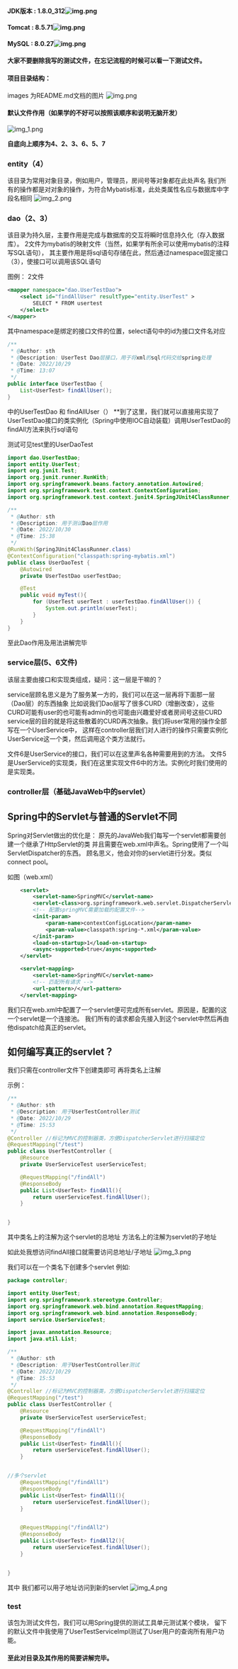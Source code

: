 #### JDK版本 : 1.8.0_312![img.png](images/img.png)

#### Tomcat : 8.5.71![img.png](images/img2.png)

#### MySQL : 8.0.27![img.png](images/img_0.png)

#### 大家不要删除我写的测试文件，在忘记流程的时候可以看一下测试文件。

#### 项目目录结构：
images 为README.md文档的图片
![img.png](images/img3.png)


#### 默认文件作用（如果学的不好可以按照该顺序和说明无脑开发）
![img_1.png](images/img_1.png)

**自底向上顺序为4、2、3、6、5、7**

### entity（4）
该目录为常用对象目录，例如用户，管理员，房间号等对象都在此处声名
我们所有的操作都是对对象的操作，为符合Mybatis标准，此处类属性名应与数据库中字段名相同
![img_2.png](images/img_2.png)

### dao（2、3）
该目录为持久层，主要作用是完成与数据库的交互将瞬时信息持久化（存入数据库）。
2文件为mybatis的映射文件（当然，如果学有所余可以使用mybatis的注释写SQL语句），
其主要作用是将sql语句存储在此，然后通过namespace固定接口（3），使接口可以调用该SQL语句

图例：
2文件
```xml
<mapper namespace="dao.UserTestDao">
    <select id="findAllUser" resultType="entity.UserTest" >
        SELECT * FROM usertest
    </select>
</mapper>
```
其中namespace是绑定的接口文件的位置，select语句中的id为接口文件名对应
```java
/**
 * @Author: sth
 * @Description: UserTest Dao层接口，用于将xml的sql代码交给spring处理
 * @Date: 2022/10/29
 * @Time: 13:07
 */
public interface UserTestDao {
    List<UserTest> findAllUser();
}
```
中的UserTestDao 和 findAllUser（）
**到了这里，我们就可以直接用实现了UserTestDao接口的类实例化（Spring中使用IOC自动装载）调用UserTestDao的findAll方法来执行sql语句

测试可见test里的UserDaoTest
```java
import dao.UserTestDao;
import entity.UserTest;
import org.junit.Test;
import org.junit.runner.RunWith;
import org.springframework.beans.factory.annotation.Autowired;
import org.springframework.test.context.ContextConfiguration;
import org.springframework.test.context.junit4.SpringJUnit4ClassRunner;

/**
 * @Author: sth
 * @Description: 用于测试Dao层作用
 * @Date: 2022/10/30
 * @Time: 15:38
 */
@RunWith(SpringJUnit4ClassRunner.class)
@ContextConfiguration("classpath:spring-mybatis.xml")
public class UserDaoTest {
    @Autowired
    private UserTestDao userTestDao;

    @Test
    public void myTest(){
        for (UserTest userTest : userTestDao.findAllUser()) {
            System.out.println(userTest);
        }
    }
}

```
至此Dao作用及用法讲解完毕

### service层(5、6文件)
该层主要由接口和实现类组成，疑问：这一层是干嘛的？

service层顾名思义是为了服务某一方的，我们可以在这一层再将下面那一层（Dao层）的东西抽象
比如说我们Dao层写了很多CURD（增删改查），这些CURD可能有user的也可能有admin的也可能由兴趣爱好或者房间号这些CURD
service层的目的就是将这些散着的CURD再次抽象。我们将user常用的操作全部写在一个UserService中，
这样在controller层我们对人进行的操作只需要实例化UserService这一个类，然后调用这个类方法就行。

文件6是UserService的接口，我们可以在这里声名各种需要用到的方法。
文件5是UserService的实现类，我们在这里实现文件6中的方法。实例化时我们使用的是实现类。

### controller层（基础JavaWeb中的servlet）
## Spring中的Servlet与普通的Servlet不同
Spring对Servlet做出的优化是：
原先的JavaWeb我们每写一个servlet都需要创建一个继承了HttpServlet的类
并且需要在web.xml中声名。Spring使用了一个叫ServletDispatcher的东西。
顾名思义，他会对你的servlet进行分发。类似connect pool。

如图（web.xml）
```xml
    <servlet>
        <servlet-name>SpringMVC</servlet-name>
        <servlet-class>org.springframework.web.servlet.DispatcherServlet</servlet-class>
        <!-- 配置springMVC需要加载的配置文件-->
        <init-param>
            <param-name>contextConfigLocation</param-name>
            <param-value>classpath:spring-*.xml</param-value>
        </init-param>
        <load-on-startup>1</load-on-startup>
        <async-supported>true</async-supported>
    </servlet>
```
```xml
    <servlet-mapping>
        <servlet-name>SpringMVC</servlet-name>
        <!-- 匹配所有请求 -->
        <url-pattern>/</url-pattern>
    </servlet-mapping>
```
我们只在web.xml中配置了一个servlet便可完成所有servlet。原因是，配置的这一个servlet是一个连接池。
我们所有的请求都会先接入到这个servlet中然后再由他dispatch给真正的servlet。

## 如何编写真正的servlet？
我们只需在controller文件下创建类即可
再将类名上注解

示例：
```java
/**
 * @Author: sth
 * @Description: 用于UserTestController测试
 * @Date: 2022/10/29
 * @Time: 15:53
 */
@Controller //标记为MVC的控制器类，方便DispatcherServlet进行扫描定位
@RequestMapping("/test")
public class UserTestController {
    @Resource
    private UserServiceTest userServiceTest;

    @RequestMapping("/findAll")
    @ResponseBody
    public List<UserTest> findAll(){
        return userServiceTest.findAllUser();
    }


}
```
其中类名上的注解为这个servlet的总地址
方法名上的注解为servlet的子地址

如此处我想访问findAll接口就需要访问总地址/子地址
![img_3.png](images/img_3.png)

我们可以在一个类名下创建多个servlet
例如:
```java
package controller;

import entity.UserTest;
import org.springframework.stereotype.Controller;
import org.springframework.web.bind.annotation.RequestMapping;
import org.springframework.web.bind.annotation.ResponseBody;
import service.UserServiceTest;

import javax.annotation.Resource;
import java.util.List;

/**
 * @Author: sth
 * @Description: 用于UserTestController测试
 * @Date: 2022/10/29
 * @Time: 15:53
 */
@Controller //标记为MVC的控制器类，方便DispatcherServlet进行扫描定位
@RequestMapping("/test")
public class UserTestController {
    @Resource
    private UserServiceTest userServiceTest;

    @RequestMapping("/findAll")
    @ResponseBody
    public List<UserTest> findAll(){
        return userServiceTest.findAllUser();
    }


//多个servlet
    @RequestMapping("/findAll1")
    @ResponseBody
    public List<UserTest> findAll1(){
        return userServiceTest.findAllUser();
    }


    @RequestMapping("/findAll2")
    @ResponseBody
    public List<UserTest> findAll2(){
        return userServiceTest.findAllUser();
    }


}

```
其中 我们都可以用子地址访问到新的servlet
![img_4.png](images/img_4.png)

### test
该包为测试文件包，我们可以用Spring提供的测试工具单元测试某个模块，
留下的默认文件中我使用了UserTestServiceImpl测试了User用户的查询所有用户功能。

#### 至此对目录及其作用的简要讲解完毕。




